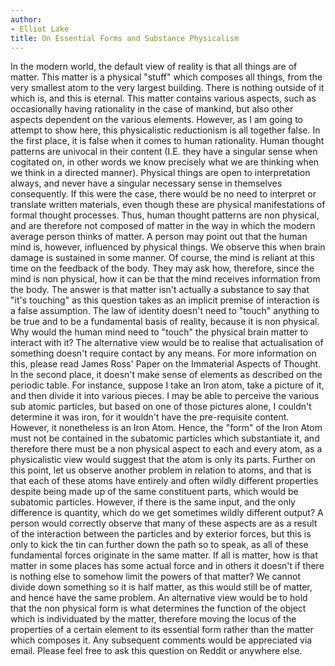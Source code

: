 ```yaml
---
author:
- Elliot Lake
title: On Essential Forms and Substance Physicalism
---
```


In the modern world, the default view of reality is that all things are
of matter. This matter is a physical \"stuff\" which composes all
things, from the very smallest atom to the very largest building. There
is nothing outside of it which is, and this is eternal. This matter
contains various aspects, such as occasionally having rationality in the
case of mankind, but also other aspects dependent on the various
elements. However, as I am going to attempt to show here, this
physicalistic reductionism is all together false. In the first place, it
is false when it comes to human rationality. Human thought patterns are
univocal in their content (I.E. they have a singular sense when
cogitated on, in other words we know precisely what we are thinking when
we think in a directed manner). Physical things are open to
interpretation always, and never have a singular necessary sense in
themselves consequently. If this were the case, there would be no need
to interpret or translate written materials, even though these are
physical manifestations of formal thought processes. Thus, human thought
patterns are non physical, and are therefore not composed of matter in
the way in which the modern average person thinks of matter. A person
may point out that the human mind is, however, influenced by physical
things. We observe this when brain damage is sustained in some manner.
Of course, the mind is reliant at this time on the feedback of the body.
They may ask how, therefore, since the mind is non physical, how it can
be that the mind receives information from the body. The answer is that
matter isn't actually a substance to say that \"it's touching\" as this
question takes as an implicit premise of interaction is a false
assumption. The law of identity doesn't need to \"touch\" anything to be
true and to be a fundamental basis of reality, because it is non
physical. Why would the human mind need to \"touch\" the physical brain
matter to interact with it? The alternative view would be to realise
that actualisation of something doesn't require contact by any means.
For more information on this, please read James Ross' Paper on the
Immaterial Aspects of Thought. In the second place, it doesn't make
sense of elements as described on the periodic table. For instance,
suppose I take an Iron atom, take a picture of it, and then divide it
into various pieces. I may be able to perceive the various sub atomic
particles, but based on one of those pictures alone, I couldn't
determine it was iron, for it wouldn't have the pre-requisite content.
However, it nonetheless is an Iron Atom. Hence, the \"form\" of the Iron
Atom must not be contained in the subatomic particles which substantiate
it, and therefore there must be a non physical aspect to each and every
atom, as a physicalistic view would suggest that the atom is only its
parts. Further on this point, let us observe another problem in relation
to atoms, and that is that each of these atoms have entirely and often
wildly different properties despite being made up of the same
constituent parts, which would be subatomic particles. However, if there
is the same input, and the only difference is quantity, which do we get
sometimes wildly different output? A person would correctly observe that
many of these aspects are as a result of the interaction between the
particles and by exterior forces, but this is only to kick the tin can
further down the path so to speak, as all of these fundamental forces
originate in the same matter. If all is matter, how is that matter in
some places has some actual force and in others it doesn't if there is
nothing else to somehow limit the powers of that matter? We cannot
divide down something so it is half matter, as this would still be of
matter, and hence have the same problem. An alternative view would be to
hold that the non physical form is what determines the function of the
object which is individuated by the matter, therefore moving the locus
of the properties of a certain element to its essential form rather than
the matter which composes it. Any subsequent comments would be
appreciated via email. Please feel free to ask this question on Reddit
or anywhere else.
